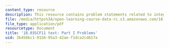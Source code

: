```yaml
---
content_type: resource
description: This resource contains problem statements related to integrating factors.
file: /media/https%3A/open-learning-course-data-rc.s3.amazonaws.com/18-03sc-differential-equations-fall-2011/3b456bc1915695a342aef1dca2cd617a_MIT18_03SCF11_ps1_s4_5q.pdf
file_type: application/pdf
resourcetype: Document
title: '18.03SCF11 text: Part I Problems'
uid: 3b456bc1-9156-95a3-42ae-f1dca2cd617a
---
```

